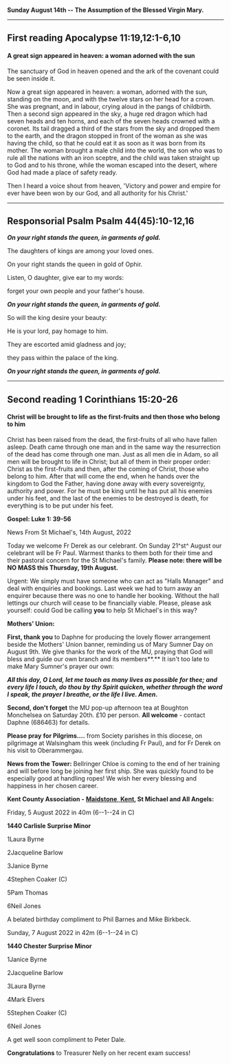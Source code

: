 **Sunday August 14th -- The Assumption of the Blessed Virgin Mary.**

  ----------------------------
  First reading
  Apocalypse 11:19,12:1-6,10
  ----------------------------

#### A great sign appeared in heaven: a woman adorned with the sun

The sanctuary of God in heaven opened and the ark of the covenant could
be seen inside it. 

Now a great sign appeared in heaven: a woman, adorned with the sun,
standing on the moon, and with the twelve stars on her head for a crown.
She was pregnant, and in labour, crying aloud in the pangs of
childbirth. Then a second sign appeared in the sky, a huge red dragon
which had seven heads and ten horns, and each of the seven heads crowned
with a coronet. Its tail dragged a third of the stars from the sky and
dropped them to the earth, and the dragon stopped in front of the woman
as she was having the child, so that he could eat it as soon as it was
born from its mother. The woman brought a male child into the world, the
son who was to rule all the nations with an iron sceptre, and the child
was taken straight up to God and to his throne, while the woman escaped
into the desert, where God had made a place of safety ready.

Then I heard a voice shout from heaven, 'Victory and power and empire
for ever have been won by our God, and all authority for his Christ.'

  -----------------------
  Responsorial Psalm
  Psalm 44(45):10-12,16
  -----------------------

***On your right stands the queen, in garments of gold.***

The daughters of kings are among your loved ones.

On your right stands the queen in gold of Ophir.

Listen, O daughter, give ear to my words:

forget your own people and your father's house.

***On your right stands the queen, in garments of gold.***

So will the king desire your beauty:

He is your lord, pay homage to him.

They are escorted amid gladness and joy;

they pass within the palace of the king.

***On your right stands the queen, in garments of gold.***

  ------------------------
  Second reading
  1 Corinthians 15:20-26
  ------------------------

#### Christ will be brought to life as the first-fruits and then those who belong to him

Christ has been raised from the dead, the first-fruits of all who have
fallen asleep. Death came through one man and in the same way the
resurrection of the dead has come through one man. Just as all men die
in Adam, so all men will be brought to life in Christ; but all of them
in their proper order: Christ as the first-fruits and then, after the
coming of Christ, those who belong to him. After that will come the end,
when he hands over the kingdom to God the Father, having done away with
every sovereignty, authority and power. For he must be king until he has
put all his enemies under his feet, and the last of the enemies to be
destroyed is death, for everything is to be put under his feet.

**Gospel: Luke 1: 39-56**

News From St Michael\'s, 14th August, 2022

Today we welcome Fr Derek as our celebrant. On Sunday 21^st^ August our
celebrant will be Fr Paul. Warmest thanks to them both for their time
and their pastoral concern for the St Michael\'s family. **Please note:
there will be NO MASS this Thursday, 19th August.**

Urgent: We simply must have someone who can act as "Halls Manager" and
deal with enquiries and bookings. Last week we had to turn away an
enquirer because there was no one to handle her booking. Without the
hall lettings our church will cease to be financially viable. Please,
please ask yourself: could God be calling **you** to help St Michael\'s
in this way?

**Mothers\' Union:**

**First, thank you** to Daphne for producing the lovely flower
arrangement beside the Mothers\' Union banner, reminding us of Mary
Sumner Day on August 9th. We give thanks for the work of the MU,
praying that God will bless and guide our own branch and its
members**.** It isn\'t too late to make Mary Sumner\'s prayer our own:

***All this day, O Lord, let me touch as many lives as possible for
thee; and every life I touch, do thou by thy Spirit quicken, whether
through the word I speak, the prayer I breathe, or the life I live.
Amen*.**

**Second, don\'t forget** the MU pop-up afternoon tea at Boughton
Monchelsea on Saturday 20th. £10 per person. **All welcome** - contact
Daphne (686463) for details.

**Please pray** **for Pilgrims....** from Society parishes in this
diocese, on pilgrimage at Walsingham this week (including Fr Paul), and
for Fr Derek on his visit to Oberammergau.

**News from the Tower:** Bellringer Chloe is coming to the end of her
training and will before long be joining her first ship. She was quickly
found to be especially good at handling ropes! We wish her every
blessing and happiness in her chosen career.

**Kent County Association -** [**Maidstone**,
**Kent**](https://dove.cccbr.org.uk/detail.php?tower=12644#_blank)**, St
Michael and All Angels:**

Friday, 5 August 2022 in 40m (6--1--24 in C)

**1440 Carlisle Surprise Minor**

1Laura Byrne

2Jacqueline Barlow

3Janice Byrne

4Stephen Coaker (C)

5Pam Thomas

6Neil Jones

A belated birthday compliment to Phil Barnes and Mike Birkbeck.

Sunday, 7 August 2022 in 42m (6--1--24 in C)

**1440 Chester Surprise Minor**

1Janice Byrne

2Jacqueline Barlow

3Laura Byrne

4Mark Elvers

5Stephen Coaker (C)

6Neil Jones

A get well soon compliment to Peter Dale.

**Congratulations** to Treasurer Nelly on her recent exam success!
